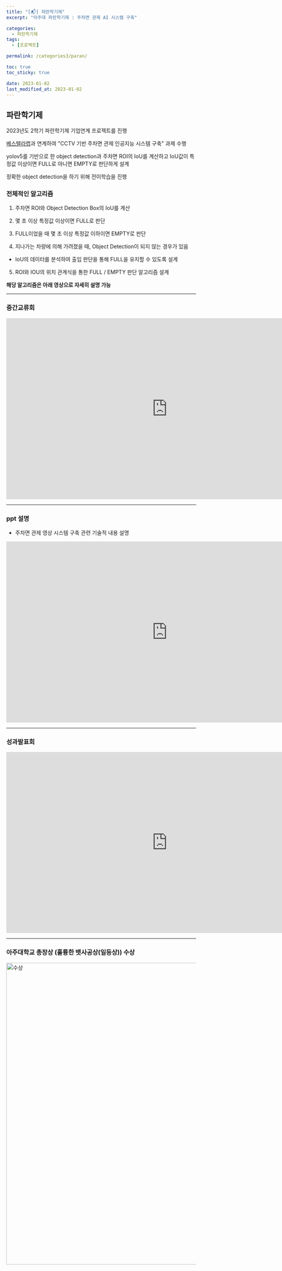```yaml
---
title: "[📬] 파란학기제"
excerpt: "아주대 파란학기제 : 주차면 관제 AI 시스템 구축"

categories:
  - 파란학기제
tags:
  - [프로젝트]

permalink: /categories3/paran/

toc: true
toc_sticky: true

date: 2023-01-02
last_modified_at: 2023-01-02
---
```


## 파란학기제

2023년도 2학기 파란학기제 기업연계 프로젝트를 진행

[베스텔라랩](https://vestellalab.com/)과 연계하여 "CCTV 기반 주차면 관제 인공지능 시스템 구축" 과제 수행

yolov5를 기반으로 한 object detection과 주차면 ROI의 IoU를 계산하고 IoU값이 특정값 이상이면 FULL로 아니면 EMPTY로 판단하게 설계

정확한 object detection을 하기 위해 전이학습을 진행

### 전체적인 알고리즘

1. 주차면 ROI와 Object Detection Box의 IoU를 계산

2. 몇 초 이상 특정값 이상이면 FULL로 판단

3. FULL이었을 때 몇 초 이상 특정값 이하이면 EMPTY로 판단

4. 지나가는 차량에 의해 가려졌을 때, Object Detection이 되지 않는 경우가 있음
  - IoU의 데이터를 분석하여 출입 판단을 통해 FULL을 유지할 수 있도록 설계

5. ROI와 IOU의 위치 관계식을 통한 FULL / EMPTY 판단 알고리즘 설계

**해당 알고리즘은 아래 영상으로 자세히 설명 가능**

---

### 중간교류회

<iframe width="853" height="480" src="https://www.youtube.com/embed/svPo7Vf9rx4" title="2022-2 중간교류회 꾸리스탈팀" frameborder="0" allow="accelerometer; autoplay; clipboard-write; encrypted-media; gyroscope; picture-in-picture" allowfullscreen></iframe>

---

### ppt 설명

- 주차면 관제 영상 시스템 구축 관련 기술적 내용 설명

<iframe width="853" height="480" src="https://www.youtube.com/embed/jDdJ-bBVO1A" title="꾸리스탈 PT 영상" frameborder="0" allow="accelerometer; autoplay; clipboard-write; encrypted-media; gyroscope; picture-in-picture" allowfullscreen></iframe>

---

### 성과발표회

<iframe width="853" height="480" src="https://www.youtube.com/embed/MMBQsY_0hvc" title="2022 2 파란학기 성과발표회" frameborder="0" allow="accelerometer; autoplay; clipboard-write; encrypted-media; gyroscope; picture-in-picture" allowfullscreen></iframe>

---

### 아주대학교 총장상 (훌륭한 뱃사공상(일등상)) 수상

<img src="../../assets/images/010601.jpg" width="800px" height="800px" title="수상" alt="수상"><img><br/>
